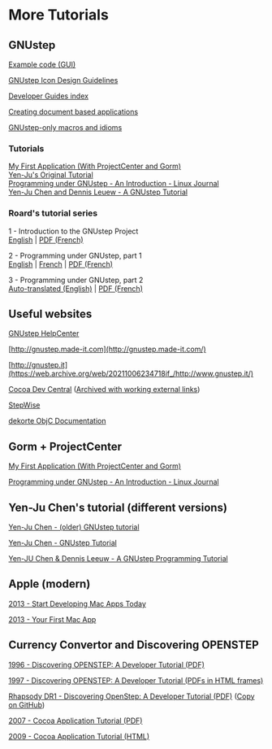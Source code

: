 # More Tutorials

## GNUstep

[Example code (GUI)](https://github.com/gnustep/tests-examples)

[GNUstep Icon Design Guidelines](http://web.archive.org/web/20140710192234if_/http://gnustep.org/resources/documentation/Developer/UserExperience/index.html)

[Developer Guides index](http://wiki.gnustep.org/index.php/Developer_Guides)

[Creating document based applications](http://wiki.gnustep.org/index.php/Creating_document_based_applications)

[GNUstep-only macros and idioms](http://wiki.gnustep.org/index.php/GNUStep_Macros)

### Tutorials

[My First Application (With ProjectCenter and Gorm)](http://www.gnustep.org/experience/PierresDevTutorial/index.html)  
[Yen-Ju's Original Tutorial](http://web.archive.org/web/20030214151854if_/http://www.people.virginia.edu/~yc2w/GNUstep/Tutorial/)  
[Programming under GNUstep - An Introduction - Linux Journal](http://web.archive.org/web/20050901191935if_/http://www.sophos.ca/~ludovic/article/article.html)  
[Yen-Ju Chen and Dennis Leuew - A GNUstep Tutorial](http://gnustep.made-it.com/GSPT/xml/Tutorial_en.html)

### Roard's tutorial series

1 - Introduction to the GNUstep Project  
[English](https://web.archive.org/web/20201104172558if_/https://www.roard.com/docs/lmf1.article/) | [PDF (French)](https://web.archive.org/web/20201104172558if_/https://www.roard.com/Article1.pdf)

2 - Programming under GNUstep, part 1  
[English](https://web.archive.org/web/20201104172558if_/https://www.roard.com/docs/lmf2.article/en.html) | [French](https://web.archive.org/web/20201104172558if_/https://www.roard.com/docs/lmf2.article/index.html) | [PDF (French)](https://web.archive.org/web/20201104172558if_/https://www.roard.com/Article2.pdf)

3 - Programming under GNUstep, part 2  
[Auto-translated (English)](https://translate.googleusercontent.com/translate_c?hl=en-US&sl=fr&tl=en&u=https://web.archive.org/web/20201104172558if_/https://www.roard.com/Article3.pdf&usg=ALkJrhjRqUvokZedUTlGbasGRy2SeH_odw) | [PDF (French)](https://web.archive.org/web/20201104172558if_/https://www.roard.com/Article3.pdf)

## Useful websites

[GNUstep HelpCenter](https://web.archive.org/web/20201104172558if_/https://www.roard.com/docs/)

[http://gnustep.made-it.com](http://gnustep.made-it.com/)

[http://gnustep.it](https://web.archive.org/web/20211006234718if_/http://www.gnustep.it/)

[Cocoa Dev Central](https://www.cocoadevcentral.com/) ([Archived with working external links](https://web.archive.org/web/20090831052617if_/http://www.cocoadevcentral.com/))

[StepWise](https://web.archive.org/web/20060427115521if_/http://www.stepwise.com/)

[dekorte ObjC Documentation](https://web.archive.org/web/20030803213735if_/http://www.slip.net/~dekorte/Objective-C/Documentation/Index.html)

## Gorm + ProjectCenter

[My First Application (With ProjectCenter and Gorm)](http://www.gnustep.org/experience/PierresDevTutorial/index.html)

[Programming under GNUstep - An Introduction - Linux Journal](http://web.archive.org/web/20050901191935if_/http://www.sophos.ca/~ludovic/article/article.html)

## Yen-Ju Chen's tutorial (different versions)

[Yen-Ju Chen - (older) GNUstep tutorial](http://web.archive.org/web/20030214151854if_/http://www.people.virginia.edu/~yc2w/GNUstep/Tutorial/)

[Yen-Ju Chen - GNUstep Tutorial](http://www.nongnu.org/gstutorial/en/index.html)

[Yen-JU Chen & Dennis Leeuw - A GNUstep Programming Tutorial](http://gnustep.made-it.com/GSPT/xml/Tutorial_en.html)


## Apple (modern)

[2013 - Start Developing Mac Apps Today](https://developer.apple.com/library/archive/referencelibrary/GettingStarted/RoadMapOSX/chapters/01_Introduction.html)

[2013 - Your First Mac App](https://developer.apple.com/library/archive/referencelibrary/GettingStarted/RoadMapOSX/books/RM_YourFirstApp_Mac/Articles/Introduction.html)

## Currency Convertor and Discovering OPENSTEP

[1996 - Discovering OPENSTEP: A Developer Tutorial (PDF)](http://bitsavers.org/pdf/next/OpenSTEP_Developers_Tutorial_4.0_Mach_1996.pdf)

[1997 - Discovering OPENSTEP: A Developer Tutorial (PDFs in HTML frames)](https://web.archive.org/web/19970412203127if_/http://www.next.com/Pubs/Documents/OPENSTEP/DeveloperTutorial/)

[Rhapsody DR1 - Discovering OpenStep: A Developer Tutorial (PDF)](http://cdn.preterhuman.net/texts/computing/nextstep-openstep/discovering.pdf) ([Copy on GitHub](https://raw.githubusercontent.com/userLevel/next/main/Discovering%20OPENSTEP.pdf))


[2007 - Cocoa Application Tutorial (PDF)](http://web.archive.org/web/20090824032956if_/http://developer.apple.com/documentation/Cocoa/Conceptual/ObjCTutorial/ObjCTutorial.pdf)

[2009 - Cocoa Application Tutorial (HTML)](http://web.archive.org/web/20090826094433if_/http://developer.apple.com/DOCUMENTATION/Cocoa/Conceptual/ObjCTutorial/01Introduction/01Introduction.html)